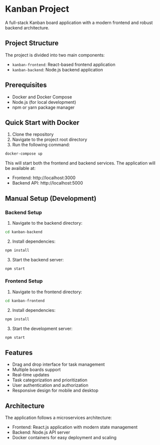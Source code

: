 # Kanban Project

A full-stack Kanban board application with a modern frontend and robust backend architecture.

## Project Structure

The project is divided into two main components:
- `kanban-frontend`: React-based frontend application
- `kanban-backend`: Node.js backend application

## Prerequisites

- Docker and Docker Compose
- Node.js (for local development)
- npm or yarn package manager

## Quick Start with Docker

1. Clone the repository
2. Navigate to the project root directory
3. Run the following command:
```bash
docker-compose up
```

This will start both the frontend and backend services. The application will be available at:
- Frontend: http://localhost:3000
- Backend API: http://localhost:5000

## Manual Setup (Development)

### Backend Setup
1. Navigate to the backend directory:
```bash
cd kanban-backend
```

2. Install dependencies:
```bash
npm install
```

3. Start the backend server:
```bash
npm start
```

### Frontend Setup
1. Navigate to the frontend directory:
```bash
cd kanban-frontend
```

2. Install dependencies:
```bash
npm install
```

3. Start the development server:
```bash
npm start
```

## Features

- Drag and drop interface for task management
- Multiple boards support
- Real-time updates
- Task categorization and prioritization
- User authentication and authorization
- Responsive design for mobile and desktop

## Architecture

The application follows a microservices architecture:

- Frontend: React.js application with modern state management
- Backend: Node.js API server
- Docker containers for easy deployment and scaling

